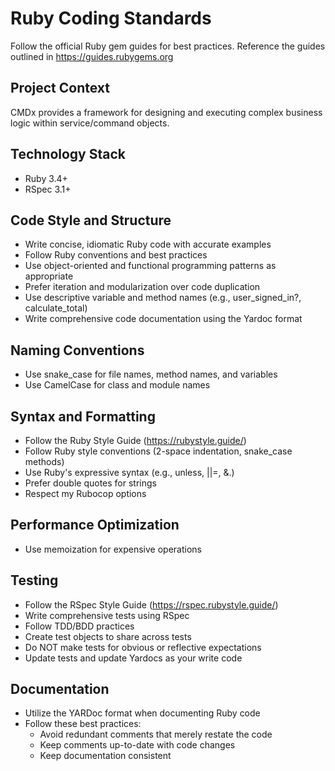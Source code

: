 # Ruby Coding Standards

Follow the official Ruby gem guides for best practices.
Reference the guides outlined in https://guides.rubygems.org

## Project Context
CMDx provides a framework for designing and executing complex
business logic within service/command objects.

## Technology Stack
- Ruby 3.4+
- RSpec 3.1+

## Code Style and Structure
- Write concise, idiomatic Ruby code with accurate examples
- Follow Ruby conventions and best practices
- Use object-oriented and functional programming patterns as appropriate
- Prefer iteration and modularization over code duplication
- Use descriptive variable and method names (e.g., user_signed_in?, calculate_total)
- Write comprehensive code documentation using the Yardoc format

## Naming Conventions
- Use snake_case for file names, method names, and variables
- Use CamelCase for class and module names

## Syntax and Formatting
- Follow the Ruby Style Guide (https://rubystyle.guide/)
- Follow Ruby style conventions (2-space indentation, snake_case methods)
- Use Ruby's expressive syntax (e.g., unless, ||=, &.)
- Prefer double quotes for strings
- Respect my Rubocop options

## Performance Optimization
- Use memoization for expensive operations

## Testing
- Follow the RSpec Style Guide (https://rspec.rubystyle.guide/)
- Write comprehensive tests using RSpec
- Follow TDD/BDD practices
- Create test objects to share across tests
- Do NOT make tests for obvious or reflective expectations
- Update tests and update Yardocs as your write code

## Documentation
- Utilize the YARDoc format when documenting Ruby code
- Follow these best practices:
  - Avoid redundant comments that merely restate the code
  - Keep comments up-to-date with code changes
  - Keep documentation consistent
